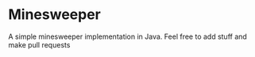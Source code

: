 # Minesweeper
A simple minesweeper implementation in Java.  Feel free to add stuff and make pull requests
